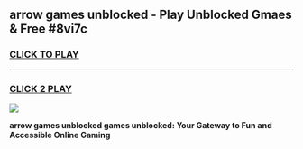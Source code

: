 
## arrow games unblocked - Play Unblocked Gmaes & Free #8vi7c
<h3>
<a href="https://premium.freeplayer.one?title=arrow_games_unblocked&ref=03M">CLICK TO PLAY</a></h3>
<hr>

<h3>
<a href="https://premium.freeplayer.one?title=arrow_games_unblocked&ref=03M">CLICK 2 PLAY</a>
  
</h3>

<a href="https://premium.freeplayer.one?title=arrow_games_unblocked&ref=03M"><img src="https://clearcache.store/games.png"></a>


**arrow games unblocked games unblocked: Your Gateway to Fun and Accessible Online Gaming**
